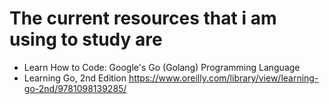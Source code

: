 # The current resources that i am using to study are
 
- Learn How to Code: Google's Go (Golang) Programming Language
- Learning Go, 2nd Edition <https://www.oreilly.com/library/view/learning-go-2nd/9781098139285/> 
